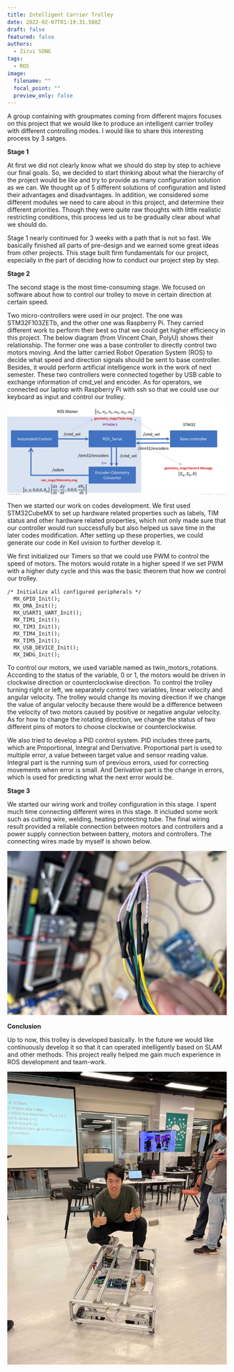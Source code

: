```yaml
---
title: Intelligent Carrier Trolley
date: 2022-02-07T01:19:31.588Z
draft: false
featured: false
authors:
  - Zirui SONG
tags:
  - ROS
image:
  filename: ""
  focal_point: ""
  preview_only: false
---
```

A group containing with groupmates coming from different majors focuses on this project that we would like to produce an intelligent carrier trolley with different controlling modes. I would like to share this interesting process by 3 satges.

**Stage 1**

At first we did not clearly know what we should do step by step to achieve our final goals. So, we decided to start thinking about what the hierarchy of the project would be like and try to provide as many configuration solution as we can. We thought up of 5 different solutions of configuration and listed their advantages and disadvantages. In addition, we considered some different modules we need to care about in this project, and determine their different priorities. Though they were quite raw thoughts with little realistic restricting conditions, this process led us to be gradually clear about what we should do.

Stage 1 nearly continued for 3 weeks with a path that is not so fast. We basically finished all parts of pre-design and we earned some great ideas from other projects. This stage built firm fundamentals for our project, especially in the part of deciding how to conduct our project step by step.

**Stage 2**

The second stage is the most time-consuming stage. We focused on software about how to control our trolley to move in certain direction at certain speed.

Two micro-controllers were used in our project. The one was STM32F103ZETb, and the other one was Raspberry Pi. They carried different work to perform their best so that we could get higher efficiency in this project. The below diagram (from Vincent Chan, PolyU) shows their relationship. The former one was a base controller to directly control two motors moving. And the latter carried Robot Operation System (ROS) to decide what speed and direction signals should be sent to base controller. Besides, it would perform artificial intelligence work in the work of next semester. These two controllers were connected together by USB cable to exchange information of cmd_vel and encoder. As for operators, we connected our laptop with Raspberry Pi with ssh so that we could use our keyboard as input and control our trolley.

![](9.jpg)

Then we started our work on codes development. We first used STM32CubeMX to set up hardware related properties such as labels, TIM status and other hardware related properties, which not only made sure that our controller would run successfully but also helped us save time in the later codes modification. After setting up these properties, we could generate our code in Keil uvision to further develop it.

We first initialized our Timers so that we could use PWM to control the speed of motors. The motors would rotate in a higher speed if we set PWM with a higher duty cycle and this was the basic theorem that how we control our trolley.

```
/* Initialize all configured peripherals */
  MX_GPIO_Init();
  MX_DMA_Init();
  MX_USART1_UART_Init();
  MX_TIM1_Init();
  MX_TIM3_Init();
  MX_TIM4_Init();
  MX_TIM5_Init();
  MX_USB_DEVICE_Init();
  MX_IWDG_Init();
```

To control our motors, we used variable named as twin_motors_rotations. According to the status of the variable, 0 or 1, the motors would be driven in clockwise direction or counterclockwise direction. To control the trolley turning right or left, we separately control two variables, linear velocity and angular velocity. The trolley would change its moving direction if we change the value of angular velocity because there would be a difference between the velocity of two motors caused by positive or negative angular velocity. As for how to change the rotating direction, we change the status of two different pins of motors to choose clockwise or counterclockwise.

We also tried to develop a PID control system. PID includes three parts, which are
Proportional, Integral and Derivative. Proportional part is used to multiple error, a value between target value and sensor reading value. Integral part is the running sum of previous errors, used for correcting movements when error is small. And Derivative part is the change in errors, which is used for predicting what the next error would be.

**Stage 3**

We started our wiring work and trolley configuration in this stage. I spent much time connecting different wires in this stage. It included some work such as
cutting wire, welding, heating protecting tube. The final wiring result provided a reliable connection between motors and controllers and a power supply connection between battery, motors and controllers. The connecting wires made by myself is shown below.

![](11.jpg)

**Conclusion**

Up to now, this trolley is developed basically. In the future we would like continuously develop it so that it can operated intelligently based on SLAM and other methods. This project really helped me gain much experience in ROS development and team-work.

![](12.jpg)